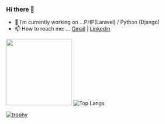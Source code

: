 ### Hi there 👋

- 🔭 I’m currently working on ...PHP(Laravel) / Python (Django) 
- 📫 How to reach me: ... [Gmail](mailto:pandeygaurav068@gmail.com) | [Linkedin](https://www.linkedin.com/in/gaurav-pandey-668141159/)

<img height="180em" src="https://github-readme-stats.vercel.app/api?username=gauravpandey068&show_icons=true&hide_border=true&&count_private=true&include_all_commits=true" /> ![Top Langs](https://github-readme-stats.vercel.app/api/top-langs/?username=gauravpandey068)

[![trophy](https://github-profile-trophy.vercel.app/?username=gauravpandey068)](https://github.com/ryo-ma/github-profile-trophy)


